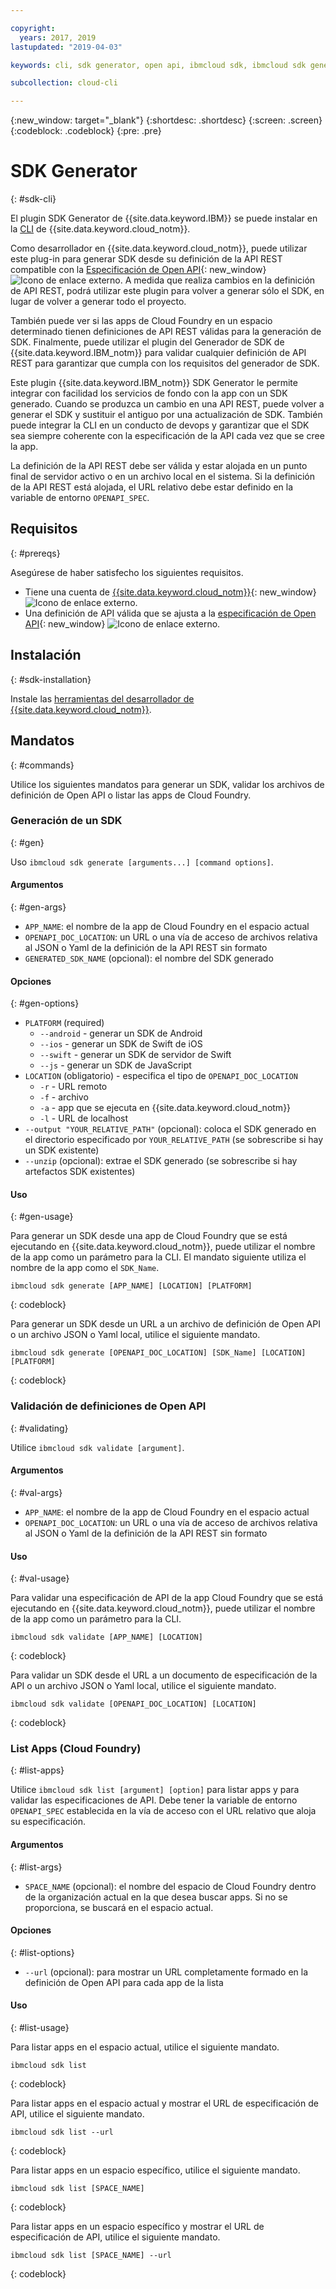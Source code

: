 ```yaml
---

copyright:
  years: 2017, 2019
lastupdated: "2019-04-03"

keywords: cli, sdk generator, open api, ibmcloud sdk, ibmcloud sdk generate, generate, sdk validate, sdk list, cloud foundry, rest api 

subcollection: cloud-cli

---
```


{:new_window: target="_blank"}
{:shortdesc: .shortdesc}
{:screen: .screen}
{:codeblock: .codeblock}
{:pre: .pre}

# SDK Generator
{: #sdk-cli}

El plugin SDK Generator de {{site.data.keyword.IBM}} se puede instalar en la [CLI](/docs/cli?topic=cloud-cli-ibmcloud-cli#ibmcloud-cli) de {{site.data.keyword.cloud_notm}}.

Como desarrollador en {{site.data.keyword.cloud_notm}}, puede utilizar este plug-in para generar SDK desde su definición de la API REST compatible con la [Especificación de Open API](https://www.openapis.org/){: new_window} ![Icono de enlace externo](../../icons/launch-glyph.svg "Icono de enlace externo"). A medida que realiza cambios en la definición de API REST, podrá utilizar este plugin para volver a generar sólo el SDK, en lugar de volver a generar todo el proyecto.

También puede ver si las apps de Cloud Foundry en un espacio determinado tienen definiciones de API REST válidas para la generación de SDK. Finalmente, puede utilizar el plugin del Generador de SDK de {{site.data.keyword.IBM_notm}} para validar cualquier definición de API REST para garantizar que cumpla con los requisitos del generador de SDK.

Este plugin {{site.data.keyword.IBM_notm}} SDK Generator le permite integrar con facilidad los servicios de fondo con la app con un SDK generado. Cuando se produzca un cambio en una API REST, puede volver a generar el SDK y sustituir el antiguo por una actualización de SDK. También puede integrar la CLI en un conducto de devops y garantizar que el SDK sea siempre coherente con la especificación de la API cada vez que se cree la app.

La definición de la API REST debe ser válida y estar alojada en un punto final de servidor activo o en un archivo local en el sistema. Si la definición de la API REST está alojada, el URL relativo debe estar definido en la variable de entorno `OPENAPI_SPEC`.

## Requisitos
{: #prereqs}

Asegúrese de haber satisfecho los siguientes requisitos.

* Tiene una cuenta de [{{site.data.keyword.cloud_notm}}](https://{DomainName}/login){: new_window} ![Icono de enlace externo](../../icons/launch-glyph.svg "Icono de enlace externo").
* Una definición de API válida que se ajusta a la [especificación de Open API](https://www.openapis.org/){: new_window} ![Icono de enlace externo](../../icons/launch-glyph.svg "Icono de enlace externo").

## Instalación
{: #sdk-installation}

Instale las [herramientas del desarrollador de {{site.data.keyword.cloud_notm}}](/docs/cli?topic=cloud-cli-ibmcloud-cli#ibmcloud-cli).

## Mandatos
{: #commands}

Utilice los siguientes mandatos para generar un SDK, validar los archivos de definición de Open API o listar las apps de Cloud Foundry.

### Generación de un SDK
{: #gen}

Uso `ibmcloud sdk generate [arguments...] [command options]`.

#### Argumentos
{: #gen-args}

* `APP_NAME`: el nombre de la app de Cloud Foundry en el espacio actual
* `OPENAPI_DOC_LOCATION`: un URL o una vía de acceso de archivos relativa al JSON o Yaml de la definición de la API REST sin formato
* `GENERATED_SDK_NAME` (opcional): el nombre del SDK generado


#### Opciones
{: #gen-options}

* `PLATFORM` (required)
   * `--android` - generar un SDK de Android
   * `--ios` - generar un SDK de Swift de iOS
   * `--swift` - generar un SDK de servidor de Swift
   * `--js` - generar un SDK de JavaScript
* `LOCATION` (obligatorio) - especifica el tipo de `OPENAPI_DOC_LOCATION`
   * `-r` - URL remoto
   * `-f` - archivo
   * `-a` - app que se ejecuta en {{site.data.keyword.cloud_notm}}
   * `-l` - URL de localhost
* `--output "YOUR_RELATIVE_PATH"` (opcional): coloca el SDK generado en el directorio especificado por `YOUR_RELATIVE_PATH` (se sobrescribe si hay un SDK existente)
* `--unzip` (opcional): extrae el SDK generado (se sobrescribe si hay artefactos SDK existentes)


#### Uso
{: #gen-usage}

Para generar un SDK desde una app de Cloud Foundry que se está ejecutando en {{site.data.keyword.cloud_notm}}, puede utilizar el nombre de la app como un parámetro para la CLI. El mandato siguiente utiliza el nombre de la app como el `SDK_Name`.

```
ibmcloud sdk generate [APP_NAME] [LOCATION] [PLATFORM]
```
{: codeblock}

Para generar un SDK desde un URL a un archivo de definición de Open API o un archivo JSON o Yaml local, utilice el siguiente mandato.

```
ibmcloud sdk generate [OPENAPI_DOC_LOCATION] [SDK_Name] [LOCATION] [PLATFORM]
```
{: codeblock}


### Validación de definiciones de Open API
{: #validating}

Utilice `ibmcloud sdk validate [argument]`.


#### Argumentos
{: #val-args}

* `APP_NAME`: el nombre de la app de Cloud Foundry en el espacio actual
* `OPENAPI_DOC_LOCATION`: un URL o una vía de acceso de archivos relativa al JSON o Yaml de la definición de la API REST sin formato


#### Uso
{: #val-usage}

Para validar una especificación de API de la app Cloud Foundry que se está ejecutando en {{site.data.keyword.cloud_notm}}, puede utilizar el nombre de la app como un parámetro para la CLI.

```
ibmcloud sdk validate [APP_NAME] [LOCATION]
```
{: codeblock}

Para validar un SDK desde el URL a un documento de especificación de la API o un archivo JSON o Yaml local, utilice el siguiente mandato.

```
ibmcloud sdk validate [OPENAPI_DOC_LOCATION] [LOCATION]
```
{: codeblock}



### List Apps (Cloud Foundry)
{: #list-apps}

Utilice `ibmcloud sdk list [argument] [option]` para listar apps y para validar las especificaciones de API. Debe tener la variable de entorno `OPENAPI_SPEC` establecida en la vía de acceso con el URL relativo que aloja su especificación.


#### Argumentos
{: #list-args}

* `SPACE_NAME` (opcional): el nombre del espacio de Cloud Foundry dentro de la organización actual en la que desea buscar apps. Si no se proporciona, se buscará en el espacio actual.


#### Opciones
{: #list-options}

* `--url` (opcional): para mostrar un URL completamente formado en la definición de Open API para cada app de la lista


#### Uso
{: #list-usage}

Para listar apps en el espacio actual, utilice el siguiente mandato.

```
ibmcloud sdk list
```
{: codeblock}

Para listar apps en el espacio actual y mostrar el URL de especificación de API, utilice el siguiente mandato.

```
ibmcloud sdk list --url
```
{: codeblock}

Para listar apps en un espacio específico, utilice el siguiente mandato.

```
ibmcloud sdk list [SPACE_NAME]
```
{: codeblock}

Para listar apps en un espacio específico y mostrar el URL de especificación de API, utilice el siguiente mandato.

```
ibmcloud sdk list [SPACE_NAME] --url
```
{: codeblock}
